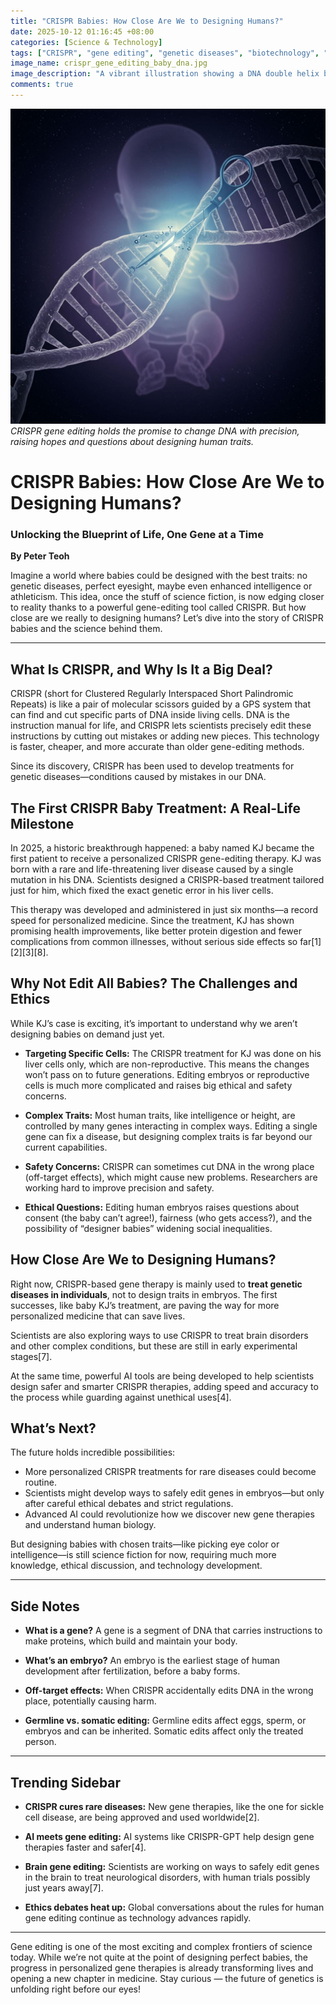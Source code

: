 ```yaml
---
title: "CRISPR Babies: How Close Are We to Designing Humans?"
date: 2025-10-12 01:16:45 +08:00
categories: [Science & Technology]
tags: ["CRISPR", "gene editing", "genetic diseases", "biotechnology", "personalized medicine"]
image_name: crispr_gene_editing_baby_dna.jpg
image_description: "A vibrant illustration showing a DNA double helix being precisely edited by molecular scissors labeled CRISPR, with a softly glowing baby silhouette in the background symbolizing gene editing's impact on future humans."
comments: true
---
```



![CRISPR gene editing holds the promise to change DNA with precision, raising hopes and questions about designing human traits.](/assets/images/crispr_gene_editing_baby_dna.jpg)
*CRISPR gene editing holds the promise to change DNA with precision, raising hopes and questions about designing human traits.*

<!-- Image Description: A vibrant illustration showing a DNA double helix being precisely edited by molecular scissors labeled CRISPR, with a softly glowing baby silhouette in the background symbolizing gene editing's impact on future humans. -->


# CRISPR Babies: How Close Are We to Designing Humans?

### Unlocking the Blueprint of Life, One Gene at a Time

**By Peter Teoh**

Imagine a world where babies could be designed with the best traits: no genetic diseases, perfect eyesight, maybe even enhanced intelligence or athleticism. This idea, once the stuff of science fiction, is now edging closer to reality thanks to a powerful gene-editing tool called CRISPR. But how close are we really to designing humans? Let’s dive into the story of CRISPR babies and the science behind them.

---

## What Is CRISPR, and Why Is It a Big Deal?

CRISPR (short for Clustered Regularly Interspaced Short Palindromic Repeats) is like a pair of molecular scissors guided by a GPS system that can find and cut specific parts of DNA inside living cells. DNA is the instruction manual for life, and CRISPR lets scientists precisely edit these instructions by cutting out mistakes or adding new pieces. This technology is faster, cheaper, and more accurate than older gene-editing methods.

Since its discovery, CRISPR has been used to develop treatments for genetic diseases—conditions caused by mistakes in our DNA.

## The First CRISPR Baby Treatment: A Real-Life Milestone

In 2025, a historic breakthrough happened: a baby named KJ became the first patient to receive a personalized CRISPR gene-editing therapy. KJ was born with a rare and life-threatening liver disease caused by a single mutation in his DNA. Scientists designed a CRISPR-based treatment tailored just for him, which fixed the exact genetic error in his liver cells.

This therapy was developed and administered in just six months—a record speed for personalized medicine. Since the treatment, KJ has shown promising health improvements, like better protein digestion and fewer complications from common illnesses, without serious side effects so far[1][2][3][8].

## Why Not Edit All Babies? The Challenges and Ethics

While KJ’s case is exciting, it’s important to understand why we aren’t designing babies on demand just yet.

- **Targeting Specific Cells:** The CRISPR treatment for KJ was done on his liver cells only, which are non-reproductive. This means the changes won’t pass on to future generations. Editing embryos or reproductive cells is much more complicated and raises big ethical and safety concerns.

- **Complex Traits:** Most human traits, like intelligence or height, are controlled by many genes interacting in complex ways. Editing a single gene can fix a disease, but designing complex traits is far beyond our current capabilities.

- **Safety Concerns:** CRISPR can sometimes cut DNA in the wrong place (off-target effects), which might cause new problems. Researchers are working hard to improve precision and safety.

- **Ethical Questions:** Editing human embryos raises questions about consent (the baby can’t agree!), fairness (who gets access?), and the possibility of “designer babies” widening social inequalities.

## How Close Are We to Designing Humans?

Right now, CRISPR-based gene therapy is mainly used to **treat genetic diseases in individuals**, not to design traits in embryos. The first successes, like baby KJ’s treatment, are paving the way for more personalized medicine that can save lives.

Scientists are also exploring ways to use CRISPR to treat brain disorders and other complex conditions, but these are still in early experimental stages[7].

At the same time, powerful AI tools are being developed to help scientists design safer and smarter CRISPR therapies, adding speed and accuracy to the process while guarding against unethical uses[4].

## What’s Next?

The future holds incredible possibilities:

- More personalized CRISPR treatments for rare diseases could become routine.
- Scientists might develop ways to safely edit genes in embryos—but only after careful ethical debates and strict regulations.
- Advanced AI could revolutionize how we discover new gene therapies and understand human biology.

But designing babies with chosen traits—like picking eye color or intelligence—is still science fiction for now, requiring much more knowledge, ethical discussion, and technology development.

---

## Side Notes

- **What is a gene?** A gene is a segment of DNA that carries instructions to make proteins, which build and maintain your body.

- **What’s an embryo?** An embryo is the earliest stage of human development after fertilization, before a baby forms.

- **Off-target effects:** When CRISPR accidentally edits DNA in the wrong place, potentially causing harm.

- **Germline vs. somatic editing:** Germline edits affect eggs, sperm, or embryos and can be inherited. Somatic edits affect only the treated person.

---

## Trending Sidebar

- **CRISPR cures rare diseases:** New gene therapies, like the one for sickle cell disease, are being approved and used worldwide[2].

- **AI meets gene editing:** AI systems like CRISPR-GPT help design gene therapies faster and safer[4].

- **Brain gene editing:** Scientists are working on ways to safely edit genes in the brain to treat neurological disorders, with human trials possibly just years away[7].

- **Ethics debates heat up:** Global conversations about the rules for human gene editing continue as technology advances rapidly.

---

Gene editing is one of the most exciting and complex frontiers of science today. While we’re not quite at the point of designing perfect babies, the progress in personalized gene therapies is already transforming lives and opening a new chapter in medicine. Stay curious — the future of genetics is unfolding right before our eyes!
